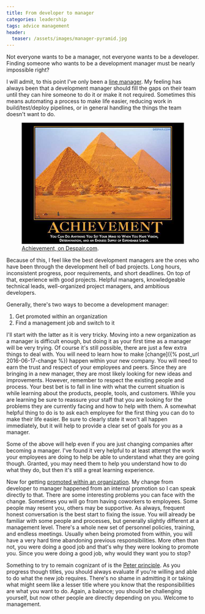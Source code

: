 ```yaml
---
title: From developer to manager
categories: leadership
tags: advice management
header:
  teaser: /assets/images/manager-pyramid.jpg
---
```


Not everyone wants to be a manager, not everyone wants to be a developer.
Finding someone who wants to be a development manager must be nearly impossible right?

I will admit, to this point I've only been a [line manager](https://en.wikipedia.org/wiki/Line_management).
My feeling has always been that a development manager should fill the gaps on their team until they can hire someone to do it or make it not required.
Sometimes this means automating a process to make life easier, reducing work in build/test/deploy pipelines, or in general handling the things the team doesn't want to do.

<figure>
	<a href="http://despair.com/products/achievement"><img src="/assets/images/manager-pyramid.jpg"></a>
	<figcaption><a href="http://despair.com/products/achievement">Achievement, on Despair.com</a>.</figcaption>
</figure>

Because of this, I feel like the best development managers are the ones who have been through the development hell of bad projects.
Long hours, inconsistent progress, poor requirements, and short deadlines. On top of that, experience with good projects.
Helpful managers, knowledgeable technical leads, well-organized project managers, and ambitious developers.

Generally, there's two ways to become a development manager:

1. Get promoted within an organization
1. Find a management job and switch to it

I'll start with the latter as it is very tricky. Moving into a new organization as a manager is difficult enough,
but doing it as your first time as a manager will be very trying. Of course it's still possible, there are just a few extra things to deal with.
You will need to learn how to make [change]({% post_url 2016-06-17-change %}) happen within your new company. You will need to earn the trust and respect of your employees and peers. Since they are bringing in a new manager, they are most likely looking for new ideas and improvements. However, remember to respect the existing people and process. Your best bet is to fall in line with what the current situation is while learning about the products, people, tools, and customers. While you are learning be sure to reassure your staff that you are looking for the problems they are currently facing and how to help with them. A somewhat helpful thing to do is to ask each employee for the first thing you can do to make their life easier. Be sure to clearly state it won't all happen immediately, but it will help to provide a clear set of goals for you as a manager.

Some of the above will help even if you are just changing companies after becoming a manager. I've found it very helpful to at least attempt the work your employees are doing to help be able to understand what they are going though. Granted, you may need them to help you understand how to do what they do, but then it's still a great learning experience.

Now for getting [promoted within an organization](http://www.forbes.com/sites/susanadams/2012/04/05/why-promoting-from-within-usually-beats-hiring-from-outside/). My change from developer to manager happened from an internal promotion so I can speak directly to that. There are some interesting problems you can face with the change. Sometimes you will go from having coworkers to employees. Some people may resent you, others may be supportive. As always, frequent honest conversation is the best start to fixing the issue. You will already be familiar with some people and processes, but generally slightly different at a management level. There's a whole new set of personnel policies, training, and endless meetings. Usually when being promoted from within, you will have a very hard time abandoning previous responsibilities. More often than not, you were doing a good job and that's why they were looking to promote you. Since you were doing a good job, why would they want you to stop?

Something to try to remain cognizant of is the [Peter principle](https://en.wikipedia.org/wiki/Peter_principle). As you progress though titles, you should always evaluate if you're willing and able to do what the new job requires. There's no shame in admitting it or taking what might seem like a lesser title where you know that the responsibilities are what you want to do. Again, a balance; you should be challenging yourself, but now other people are directly depending on you. Welcome to management.